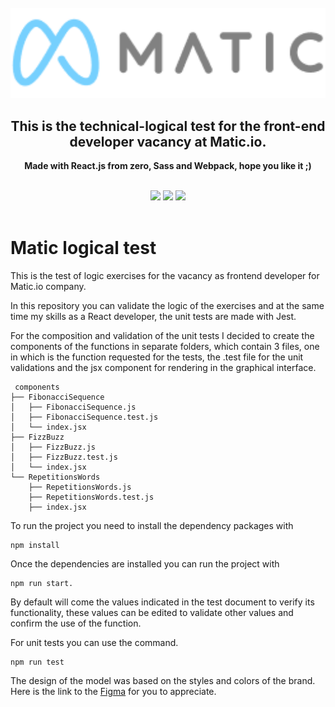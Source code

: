 <br>
<div align="center">
  <a href="https://matic.io">
  <img src="./src/assets/images/Matic-Logo.png"
    width="700px"
  /> </a>
</div>
<h2 align="center">This is the technical-logical test for the front-end developer vacancy at Matic.io.</h2>
<p align="center"><b>Made with React.js from zero, Sass and Webpack, hope you like it ;)</b></p>
<br>
<div align="center">
<img src="https://img.shields.io/badge/next.js-000000?style=for-the-badge&logo=nextdotjs&logoColor=white"/>
<img src="https://img.shields.io/badge/Wordpress-21759B?style=for-the-badge&logo=wordpress&logoColor=white"/>
<img src="https://img.shields.io/badge/GraphQl-E10098?style=for-the-badge&logo=graphql&logoColor=white"/>
</div>
<br>

# Matic logical test

This is the test of logic exercises for the vacancy as frontend developer for Matic.io company. 

In this repository you can validate the logic of the exercises and at the same time my skills as a React developer, the unit tests are made with Jest.

For the composition and validation of the unit tests I decided to create the components of the functions in separate folders, which contain 3 files, one in which is the function requested for the tests, the .test file for the unit validations and the jsx component for rendering in the graphical interface.
 
``` 
 components
├── FibonacciSequence
│   ├── FibonacciSequence.js
│   ├── FibonacciSequence.test.js
│   └── index.jsx
├── FizzBuzz
│   ├── FizzBuzz.js
│   ├── FizzBuzz.test.js
│   └── index.jsx
└── RepetitionsWords
    ├── RepetitionsWords.js
    ├── RepetitionsWords.test.js
    ├── index.jsx
```
    
To run the project you need to install the dependency packages with 

```
npm install
```

Once the dependencies are installed you can run the project with 

```
npm run start.
```

By default will come the values indicated in the test document to verify its functionality, these values can be edited to validate other values and confirm the use of the function.

For unit tests you can use the command.

```
npm run test
```

The design of the model was based on the styles and colors of the brand. Here is the link to the [Figma](https://www.figma.com/file/M9wn1ZWGmM6b9J9xQ33bmP/Matic-logic-test-UI?node-id=0%3A1&t=P9xJCmqRipREOKJT-1) for you to appreciate.


